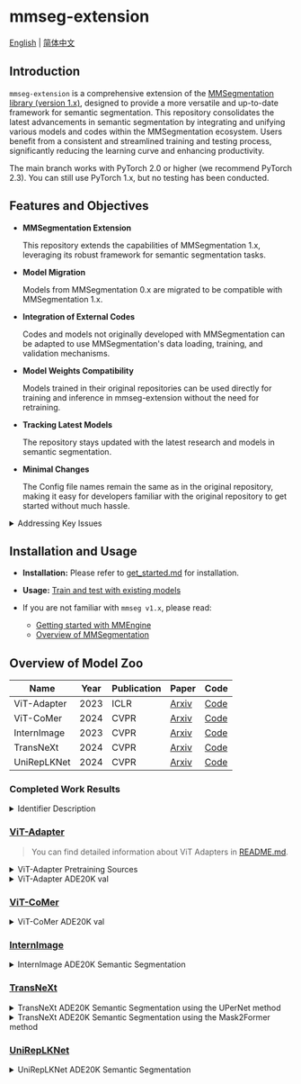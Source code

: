 # mmseg-extension

[English](README.md) | [简体中文](README_CN.md)

## Introduction

`mmseg-extension` is a comprehensive extension of
the [MMSegmentation library (version 1.x)](https://github.com/open-mmlab/mmsegmentation/tree/main),
designed to provide a more versatile and up-to-date framework for semantic segmentation.
This repository consolidates the latest advancements in semantic segmentation
by integrating and unifying various models and codes within the MMSegmentation ecosystem.
Users benefit from a consistent and streamlined training and testing process,
significantly reducing the learning curve and enhancing productivity.

The main branch works with PyTorch 2.0 or higher (we recommend PyTorch 2.3).
You can still use PyTorch 1.x, but no testing has been conducted.

## Features and Objectives

- **MMSegmentation Extension**

  This repository extends the capabilities of MMSegmentation 1.x,
  leveraging its robust framework for semantic segmentation tasks.

- **Model Migration**

  Models from MMSegmentation 0.x are migrated to be compatible with MMSegmentation 1.x.

- **Integration of External Codes**

  Codes and models not originally developed with MMSegmentation can be adapted to
  use MMSegmentation's data loading, training, and validation mechanisms.

- **Model Weights Compatibility**

  Models trained in their original repositories can be used directly for training and inference
  in mmseg-extension without the need for retraining.

- **Tracking Latest Models**

  The repository stays updated with the latest research and models in semantic segmentation.

- **Minimal Changes**

  The Config file names remain the same as in the original repository, making it easy for developers familiar with the
  original repository to get started without much hassle.

<details>
<summary> Addressing Key Issues </summary>
<br>
<div>

- **Staying Current with Latest Models**

  mmseg-extension addresses the delay in MMSegmentation's inclusion of the latest models by continuously integrating the
  newest research.

- **Standardizing Disparate Codebases**

  By providing a unified framework, mmseg-extension solves the problem of inconsistent data loading, training, and
  validation scripts across different research papers.

- **Utilizing Pre-trained Weights**

  Ensures compatibility with pre-trained weights from various repositories, enabling seamless model integration without
  the need for retraining.

</div>

</details>

## Installation and Usage

- **Installation:** Please refer to [get_started.md](docs/readme/get_started.md) for installation.

- **Usage:**
  [Train and test with existing models](https://github.com/open-mmlab/mmsegmentation/blob/main/docs/en/user_guides/4_train_test.md)

- If you are not familiar with `mmseg v1.x`, please read:
    - [Getting started with MMEngine](https://mmengine.readthedocs.io/en/latest/get_started/15_minutes.html)
    - [Overview of MMSegmentation](https://github.com/open-mmlab/mmsegmentation/blob/main/docs/en/overview.md)

## Overview of Model Zoo

| Name        | Year | Publication | Paper                                     | Code                                                                       |
|-------------|------|-------------|-------------------------------------------|----------------------------------------------------------------------------|
| ViT-Adapter | 2023 | ICLR        | [Arxiv](https://arxiv.org/abs/2205.08534) | [Code](https://github.com/czczup/ViT-Adapter)                              |
| ViT-CoMer   | 2024 | CVPR        | [Arxiv](https://arxiv.org/abs/2403.07392) | [Code](https://github.com/Traffic-X/ViT-CoMer)                             |
| InternImage | 2023 | CVPR        | [Arxiv](https://arxiv.org/abs/2211.05778) | [Code](https://github.com/OpenGVLab/InternImage/tree/master/segmentation)  |
| TransNeXt   | 2024 | CVPR        | [Arxiv](https://arxiv.org/abs/2311.17132) | [Code](https://github.com/DaiShiResearch/TransNeXt/tree/main/segmentation) |
| UniRepLKNet | 2024 | CVPR        | [Arxiv](https://arxiv.org/abs/2311.15599) | [Code](https://github.com/ailab-cvc/unireplknet)                           |

### Completed Work Results

<details>
<summary> Identifier Description </summary>
<br>
<div>

| Identifier | description                                            |
|------------|--------------------------------------------------------|
| &#x2714;   | Supported                                              |
| &#x2716;   | Not supported, but may be supported in future versions |
| **-**      | Not tested                                             |

</div>

</details>

### [ViT-Adapter](https://github.com/czczup/ViT-Adapter)

> You can find detailed information about ViT Adapters
> in [README.md](https://github.com/czczup/ViT-Adapter/blob/main/segmentation/README.md).

<details>
<summary> ViT-Adapter Pretraining Sources </summary>
<br>
<div>

| Name          | Year | Type       | Data         | Repo                                                                                                    | Paper                                                                                                                                                                           | Support? |
|---------------|------|------------|--------------|---------------------------------------------------------------------------------------------------------|---------------------------------------------------------------------------------------------------------------------------------------------------------------------------------|----------|
| DeiT          | 2021 | Supervised | ImageNet-1K  | [repo](https://github.com/facebookresearch/deit/blob/main/README_deit.md)                               | [paper](https://arxiv.org/abs/2012.12877)                                                                                                                                       | &#x2714; |
| AugReg        | 2021 | Supervised | ImageNet-22K | [repo](https://github.com/rwightman/pytorch-image-models/blob/master/timm/models/vision_transformer.py) | [paper](https://arxiv.org/abs/2106.10270)                                                                                                                                       | -        |
| BEiT          | 2021 | MIM        | ImageNet-22K | [repo](https://github.com/microsoft/unilm/tree/master/beit)                                             | [paper](https://arxiv.org/abs/2106.08254)                                                                                                                                       | -        |
| Uni-Perceiver | 2022 | Supervised | Multi-Modal  | [repo](https://github.com/fundamentalvision/Uni-Perceiver)                                              | [paper](https://openaccess.thecvf.com/content/CVPR2022/papers/Zhu_Uni-Perceiver_Pre-Training_Unified_Architecture_for_Generic_Perception_for_Zero-Shot_and_CVPR_2022_paper.pdf) | &#x2716; |
| BEiTv2        | 2022 | MIM        | ImageNet-22K | [repo](https://github.com/microsoft/unilm/tree/master/beit2)                                            | [paper](https://arxiv.org/abs/2208.06366)                                                                                                                                       | -        |

</div>

</details>


<details>
<summary> ViT-Adapter ADE20K val </summary>
<br>
<div>

|   Method    |   Backbone    |                                                                                     Pretrain                                                                                     | Lr schd | Crop Size |                                                                                      mIoU (SS/MS)                                                                                       | #Param |                                      Config                                      |                                                                                                                     Download                                                                                                                      | Support? | our mIoU (SS/MS) | our config                                                                            |
|:-----------:|:-------------:|:--------------------------------------------------------------------------------------------------------------------------------------------------------------------------------:|:-------:|:---------:|:---------------------------------------------------------------------------------------------------------------------------------------------------------------------------------------:|:------:|:--------------------------------------------------------------------------------:|:-------------------------------------------------------------------------------------------------------------------------------------------------------------------------------------------------------------------------------------------------:|----------|------------------|---------------------------------------------------------------------------------------|
|   UperNet   | ViT-Adapter-T |                                                 [DeiT-T](https://dl.fbaipublicfiles.com/deit/deit_tiny_patch16_224-a1311bcf.pth)                                                 |  160k   |    512    |                                                                                       42.6 / 43.6                                                                                       |  36M   |     [config](./configs/ade20k/upernet_deit_adapter_tiny_512_160k_ade20k.py)      |        [ckpt](https://github.com/czczup/ViT-Adapter/releases/download/v0.3.1/upernet_deit_adapter_tiny_512_160_ade20k.pth.tar) \| [log](https://huggingface.co/czczup/ViT-Adapter/raw/main/upernet_deit_adapter_tiny_512_160k_ade20k.log)         | &#x2714; | -/-              | [config](./configs/vit_adapter/upernet_deit_adapter_tiny_512_160k_ade20k.py)          |
|   UperNet   | ViT-Adapter-S |                                                [DeiT-S](https://dl.fbaipublicfiles.com/deit/deit_small_patch16_224-cd65a155.pth)                                                 |  160k   |    512    |                                                                                       46.2 / 47.1                                                                                       |  58M   |     [config](./configs/ade20k/upernet_deit_adapter_small_512_160k_ade20k.py)     |                                                               [ckpt](https://github.com/czczup/ViT-Adapter/releases/download/v0.3.1/upernet_deit_adapter_small_512_160k_ade20k.pth)                                                               | &#x2714; | 46.09/46.48      | [config](./configs/vit_adapter/upernet_deit_adapter_small_512_160k_ade20k.py)         |
|   UperNet   | ViT-Adapter-B |                                                 [DeiT-B](https://dl.fbaipublicfiles.com/deit/deit_base_patch16_224-b5f2ef4d.pth)                                                 |  160k   |    512    |                                                                                       48.8 / 49.7                                                                                       |  134M  |     [config](./configs/ade20k/upernet_deit_adapter_base_512_160k_ade20k.py)      |        [ckpt](https://github.com/czczup/ViT-Adapter/releases/download/v0.3.1/upernet_deit_adapter_base_512_160k_ade20k.pth.tar) \| [log](https://huggingface.co/czczup/ViT-Adapter/raw/main/upernet_deit_adapter_base_512_160k_ade20k.log)        | &#x2714; | 48.00/49.21      | [config](./configs/vit_adapter/upernet_deit_adapter_base_512_160k_ade20k.py)          |
|   UperNet   | ViT-Adapter-T | [AugReg-T](https://github.com/czczup/ViT-Adapter/releases/download/v0.3.1/Ti_16-i21k-300ep-lr_0.001-aug_none-wd_0.03-do_0.0-sd_0.0--imagenet2012-steps_20k-lr_0.03-res_224.pth)  |  160k   |    512    |                                                                                       43.9 / 44.8                                                                                       |  36M   |    [config](./configs/ade20k/upernet_augreg_adapter_tiny_512_160k_ade20k.py)     |       [ckpt](https://github.com/czczup/ViT-Adapter/releases/download/v0.3.1/upernet_augreg_adapter_tiny_512_160_ade20k.pth.tar) \| [log](https://huggingface.co/czczup/ViT-Adapter/raw/main/upernet_augreg_adapter_tiny_512_160_ade20k.log)       | &#x2714; | -/-              | [config](./configs/vit_adapter/upernet_augreg_adapter_tiny_512_160k_ade20k.py)        |
|   UperNet   | ViT-Adapter-B | [AugReg-B](https://github.com/czczup/ViT-Adapter/releases/download/v0.3.1/B_16-i21k-300ep-lr_0.001-aug_medium1-wd_0.1-do_0.0-sd_0.0--imagenet2012-steps_20k-lr_0.01-res_384.pth) |  160k   |    512    |                                                                                       51.9 / 52.5                                                                                       |  134M  |    [config](./configs/ade20k/upernet_augreg_adapter_base_512_160k_ade20k.py)     |      [ckpt](https://github.com/czczup/ViT-Adapter/releases/download/v0.3.1/upernet_augreg_adapter_base_512_160k_ade20k.pth.tar) \| [log](https://huggingface.co/czczup/ViT-Adapter/raw/main/upernet_augreg_adapter_base_512_160k_ade20k.log)      | &#x2714; | -/-              | [config](./configs/vit_adapter/upernet_augreg_adapter_base_512_160k_ade20k.py)        |
|   UperNet   | ViT-Adapter-L | [AugReg-L](https://github.com/czczup/ViT-Adapter/releases/download/v0.1.6/L_16-i21k-300ep-lr_0.001-aug_medium1-wd_0.1-do_0.1-sd_0.1--imagenet2012-steps_20k-lr_0.01-res_384.pth) |  160k   |    512    |                                                                                       53.4 / 54.4                                                                                       |  364M  |    [config](./configs/ade20k/upernet_augreg_adapter_large_512_160k_ade20k.py)    |     [ckpt](https://github.com/czczup/ViT-Adapter/releases/download/v0.3.1/upernet_augreg_adapter_large_512_160k_ade20k.pth.tar) \| [log](https://huggingface.co/czczup/ViT-Adapter/raw/main/upernet_augreg_adapter_large_512_160k_ade20k.log)     | &#x2714; | -/-              | [config](./configs/vit_adapter/upernet_augreg_adapter_large_512_160k_ade20k.py)       |
|   UperNet   | ViT-Adapter-L |                 [Uni-Perceiver-L](https://github.com/czczup/ViT-Adapter/releases/download/v0.3.1/uni-perceiver-large-L24-H1024-224size-pretrained_converted.pth)                 |  160k   |    512    |                                                                                       55.0 / 55.4                                                                                       |  364M  | [config](./configs/ade20k/upernet_uniperceiver_adapter_large_512_160k_ade20k.py) | [ckpt](https://github.com/czczup/ViT-Adapter/releases/download/v0.3.1/upernet_uniperceiver_adapter_large_512_160k_ade20k.pth) \| [log](https://huggingface.co/czczup/ViT-Adapter/raw/main/upernet_uniperceiver_adapter_large_512_160k_ade20k.log) | &#x2716; | &#x2716;         | &#x2716;                                                                              |
|   UperNet   | ViT-Adapter-L |                              [BEiT-L](https://conversationhub.blob.core.windows.net/beit-share-public/beit/beit_large_patch16_224_pt22k_ft22k.pth)                               |  160k   |    640    | [58.0](https://drive.google.com/file/d/1KsV4QPfoRi5cj2hjCzy8VfWih8xCTrE3/view?usp=sharing) / [58.4](https://drive.google.com/file/d/1haeTUvQhKCM7hunVdK60yxULbRH7YYBK/view?usp=sharing) |  451M  |   [config](./configs/ade20k/upernet_beit_adapter_large_640_160k_ade20k_ss.py)    |     [ckpt](https://github.com/czczup/ViT-Adapter/releases/download/v0.2.1/upernet_beit_adapter_large_640_160k_ade20k.pth.tar) \| [log](https://huggingface.co/czczup/ViT-Adapter/raw/main/upernet_beit_adapter_large_640_160k_ade20k_ss.log)      | &#x2714; | 58.08/58.16      | [config](./configs/vit_adapter/upernet_beit_adapter_large_640_160k_ade20k_ss.py)      |
| Mask2Former | ViT-Adapter-L |                              [BEiT-L](https://conversationhub.blob.core.windows.net/beit-share-public/beit/beit_large_patch16_224_pt22k_ft22k.pth)                               |  160k   |    640    | [58.3](https://drive.google.com/file/d/1jj56lSbc2s4ZNc-Hi-w6o-OSS99oi-_g/view?usp=sharing) / [59.0](https://drive.google.com/file/d/1hgpZB5gsyd7LTS7Aay2CbHmlY10nafCw/view?usp=sharing) |  568M  | [config](./configs/ade20k/mask2former_beit_adapter_large_640_160k_ade20k_ss.py)  |   [ckpt](https://github.com/czczup/ViT-Adapter/releases/download/v0.2.2/mask2former_beit_adapter_large_640_160k_ade20k.zip) \| [log](https://huggingface.co/czczup/ViT-Adapter/raw/main/mask2former_beit_adapter_large_640_160k_ade20k_ss.log)    | &#x2714; | 58.36/-          | [config](./configs/vit_adapter/mask2former_beit_adapter_large_640_160k_ade20k_ss.py)  |
| Mask2Former | ViT-Adapter-L |                      [BEiT-L+COCO](https://github.com/czczup/ViT-Adapter/releases/download/v0.2.6/mask2former_beit_adapter_large_896_80k_cocostuff164k.zip)                      |   80k   |    896    | [59.4](https://drive.google.com/file/d/1B_1XSwdnLhjJeUmn1g_nxfvGJpYmYWHa/view?usp=sharing) / [60.5](https://drive.google.com/file/d/1UtjmgcYKR-2h116oQXklUYOVcTw15woM/view?usp=sharing) |  571M  |  [config](./configs/ade20k/mask2former_beit_adapter_large_896_80k_ade20k_ss.py)  |    [ckpt](https://github.com/czczup/ViT-Adapter/releases/download/v0.2.0/mask2former_beit_adapter_large_896_80k_ade20k.zip) \| [log](https://huggingface.co/czczup/ViT-Adapter/raw/main/mask2former_beit_adapter_large_896_80k_ade20k_ss.log)     | &#x2714; | -/-              | [config](./configs/vit_adapter/mask2former_beit_adapter_large_896_80k_ade20k_ss.py)   |
| Mask2Former | ViT-Adapter-L |                    [BEiTv2-L+COCO](https://github.com/czczup/ViT-Adapter/releases/download/v0.3.1/mask2former_beitv2_adapter_large_896_80k_cocostuff164k.zip)                    |   80k   |    896    |                                                                                       61.2 / 61.5                                                                                       |  571M  | [config](./configs/ade20k/mask2former_beitv2_adapter_large_896_80k_ade20k_ss.py) |  [ckpt](https://github.com/czczup/ViT-Adapter/releases/download/v0.3.1/mask2former_beitv2_adapter_large_896_80k_ade20k.zip) \| [log](https://huggingface.co/czczup/ViT-Adapter/raw/main/mask2former_beitv2_adapter_large_896_80k_ade20k_ss.log)   | &#x2714; | 61.43/-          | [config](./configs/vit_adapter/mask2former_beitv2_adapter_large_896_80k_ade20k_ss.py) |

</div>

</details>

### [ViT-CoMer](https://github.com/Traffic-X/ViT-CoMer)

<details>
<summary> ViT-CoMer ADE20K val </summary>
<br>
<div>

| Method  |  Backbone   |                              Pretrain                              | Lr schd | Crop Size | mIoU(SS/MS) | #Param |                               Config                               |                               Ckpt                               |                               Log                               | Support? | our mIoU (SS/MS) | our config                                                               |
|:-------:|:-----------:|:------------------------------------------------------------------:|:-------:|:---------:|:-----------:|:------:|:------------------------------------------------------------------:|:----------------------------------------------------------------:|:---------------------------------------------------------------:|----------|------------------|--------------------------------------------------------------------------|
| UperNet | ViT-CoMer-T | [DeiT-T](https://pan.baidu.com/s/1684XaK4dRb8crxb8DRrQ7Q?pwd=fxqa) |  160k   |    512    |   43.5/-    | 38.7M  | [config](https://pan.baidu.com/s/1KxzkLZu8qXi9wfIe3JF04w?pwd=4gjs) | [ckpt](https://pan.baidu.com/s/1J_XgJ058PpK8gqz9E0Caig?pwd=k6mf) | [log](https://pan.baidu.com/s/1qh6xvubnU9Y6bG6UNp22IA?pwd=3p8u) | &#x2714; | 43.66/-          | [config](./configs/vit_comer/upernet_vit_comer_tiny_512_160k_ade20k.py)  |
| UperNet | ViT-CoMer-S | [DeiT-S](https://pan.baidu.com/s/1HCvcilNKPgCp4gYbsSLQpw?pwd=p4jg) |  160k   |    512    |   46.5/-    | 61.4M  | [config](https://pan.baidu.com/s/1H3PC01bMQvquRLvd4JHuuA?pwd=kgyy) | [ckpt](https://pan.baidu.com/s/1CDfKeUzCTs5fB0ggy9wYwg?pwd=puqi) | [log](https://pan.baidu.com/s/1nci50aHO0ma3YgIzH-z9NQ?pwd=cxdj) | &#x2714; | 46.09/46.23      | [config](./configs/vit_comer/upernet_vit_comer_small_512_160k_ade20k.py) |
| UperNet | ViT-CoMer-B | [DeiT-S](https://pan.baidu.com/s/1XuTrT95i1XC52bzYeFdIQw?pwd=9kab) |  160k   |    512    |   48.8/-    | 144.7M |                                 -                                  |                                -                                 |                                -                                | &#x2714; | -/-              | [config](./configs/vit_comer/upernet_vit_comer_base_512_160k_ade20k.py)  |

</div>

</details>

### [InternImage](https://github.com/OpenGVLab/InternImage)

<details>
<summary> InternImage ADE20K Semantic Segmentation </summary>
<br>
<div>

|    backbone    |   method    | resolution | mIoU (ss/ms) | #param | FLOPs |                                                                                                        download                                                                                                         | Support? | our mIoU (SS/MS) | our config                                                                |
|:--------------:|:-----------:|:----------:|:------------:|:------:|:-----:|:-----------------------------------------------------------------------------------------------------------------------------------------------------------------------------------------------------------------------:|----------|------------------|---------------------------------------------------------------------------|
| InternImage-T  |   UperNet   |  512x512   | 47.9 / 48.1  |  59M   | 944G  |               [ckpt](https://huggingface.co/OpenGVLab/InternImage/resolve/main/upernet_internimage_t_512_160k_ade20k.pth) \| [cfg](segmentation/configs/ade20k/upernet_internimage_t_512_160k_ade20k.py)                | &#x2714; | 47.60/-          | [config](./configs/internimage/upernet_internimage_t_512_160k_ade20k.py)  |
| InternImage-S  |   UperNet   |  512x512   | 50.1 / 50.9  |  80M   | 1017G |               [ckpt](https://huggingface.co/OpenGVLab/InternImage/resolve/main/upernet_internimage_s_512_160k_ade20k.pth) \| [cfg](segmentation/configs/ade20k/upernet_internimage_s_512_160k_ade20k.py)                | &#x2714; | 49.77/-          | [config](./configs/internimage/upernet_internimage_s_512_160k_ade20k.py)  |
| InternImage-B  |   UperNet   |  512x512   | 50.8 / 51.3  |  128M  | 1185G |               [ckpt](https://huggingface.co/OpenGVLab/InternImage/resolve/main/upernet_internimage_b_512_160k_ade20k.pth) \| [cfg](segmentation/configs/ade20k/upernet_internimage_b_512_160k_ade20k.py)                | &#x2714; | 50.46/51.05      | [config](./configs/internimage/upernet_internimage_b_512_160k_ade20k.py)  |
| InternImage-L  |   UperNet   |  640x640   | 53.9 / 54.1  |  256M  | 2526G |               [ckpt](https://huggingface.co/OpenGVLab/InternImage/resolve/main/upernet_internimage_l_640_160k_ade20k.pth) \| [cfg](segmentation/configs/ade20k/upernet_internimage_l_640_160k_ade20k.py)                | &#x2714; | 53.39/-          | [config](./configs/internimage/upernet_internimage_l_512_160k_ade20k.py)  |
| InternImage-XL |   UperNet   |  640x640   | 55.0 / 55.3  |  368M  | 3142G |              [ckpt](https://huggingface.co/OpenGVLab/InternImage/resolve/main/upernet_internimage_xl_640_160k_ade20k.pth) \| [cfg](segmentation/configs/ade20k/upernet_internimage_xl_640_160k_ade20k.py)               | &#x2714; | 54.4/-           | [config](./configs/internimage/upernet_internimage_xl_512_160k_ade20k.py) |
| InternImage-H  |   UperNet   |  896x896   | 59.9 / 60.3  | 1.12B  | 3566G |               [ckpt](https://huggingface.co/OpenGVLab/InternImage/resolve/main/upernet_internimage_h_896_160k_ade20k.pth) \| [cfg](segmentation/configs/ade20k/upernet_internimage_h_896_160k_ade20k.py)                | &#x2714; | 59.49/-          | [config](./configs/internimage/upernet_internimage_h_512_160k_ade20k.py)  |
| InternImage-H  | Mask2Former |  896x896   | 62.5 / 62.9  | 1.31B  | 4635G | [ckpt](https://huggingface.co/OpenGVLab/InternImage/resolve/main/mask2former_internimage_h_896_80k_cocostuff2ade20k.pth) \| [cfg](segmentation/configs/ade20k/mask2former_internimage_h_896_80k_cocostuff2ade20k_ss.py) | &#x2716; | -/-              |                                                                           |

</div>
</details>

### [TransNeXt](https://github.com/DaiShiResearch/TransNeXt/tree/main/segmentation)

<details>
<summary> TransNeXt ADE20K Semantic Segmentation using the UPerNet method </summary>
<br>
<div>

|    Backbone     |                                                         Pretrained Model                                                          | Crop Size | Lr Schd | mIoU | mIoU (ms+flip) | #Params |                                                                          Download                                                                          |                                          Config                                           |                                                                    Log                                                                     | Support? | our mIoU (SS/MS) | our config                                                                      |
|:---------------:|:---------------------------------------------------------------------------------------------------------------------------------:|:---------:|:-------:|:----:|:--------------:|:-------:|:----------------------------------------------------------------------------------------------------------------------------------------------------------:|:-----------------------------------------------------------------------------------------:|:------------------------------------------------------------------------------------------------------------------------------------------:|----------|------------------|---------------------------------------------------------------------------------|
| TransNeXt-Tiny  |  [ImageNet-1K](https://huggingface.co/DaiShiResearch/transnext-tiny-224-1k/resolve/main/transnext_tiny_224_1k.pth?download=true)  |  512x512  |  160K   | 51.1 |   51.5/51.7    |   59M   |  [model](https://huggingface.co/DaiShiResearch/upernet-transnext-tiny-ade/resolve/main/upernet_transnext_tiny_512x512_160k_ade20k_in1k.pth?download=true)  | [config](/segmentation/upernet/configs/upernet_transnext_tiny_512x512_160k_ade20k_ss.py)  |  [log](https://huggingface.co/DaiShiResearch/upernet-transnext-tiny-ade/blob/main/upernet_transnext_tiny_512x512_160k_ade20k_ss.log.json)  | &#x2714; | 53.02/-          | [config](./configs/transnext/upernet_transnext_base_512x512_160k_ade20k_ss.py)  |
| TransNeXt-Small | [ImageNet-1K](https://huggingface.co/DaiShiResearch/transnext-small-224-1k/resolve/main/transnext_small_224_1k.pth?download=true) |  512x512  |  160K   | 52.2 |   52.5/52.8    |   80M   | [model](https://huggingface.co/DaiShiResearch/upernet-transnext-small-ade/resolve/main/upernet_transnext_small_512x512_160k_ade20k_in1k.pth?download=true) | [config](/segmentation/upernet/configs/upernet_transnext_small_512x512_160k_ade20k_ss.py) | [log](https://huggingface.co/DaiShiResearch/upernet-transnext-small-ade/blob/main/upernet_transnext_small_512x512_160k_ade20k_ss.log.json) | &#x2714; | 52.15/-          | [config](./configs/transnext/upernet_transnext_small_512x512_160k_ade20k_ss.py) |
| TransNeXt-Base  |  [ImageNet-1K](https://huggingface.co/DaiShiResearch/transnext-base-224-1k/resolve/main/transnext_base_224_1k.pth?download=true)  |  512x512  |  160K   | 53.0 |   53.5/53.7    |  121M   |  [model](https://huggingface.co/DaiShiResearch/upernet-transnext-base-ade/resolve/main/upernet_transnext_base_512x512_160k_ade20k_in1k.pth?download=true)  | [config](/segmentation/upernet/configs/upernet_transnext_base_512x512_160k_ade20k_ss.py)  |  [log](https://huggingface.co/DaiShiResearch/upernet-transnext-base-ade/blob/main/upernet_transnext_base_512x512_160k_ade20k_ss.log.json)  | &#x2714; | 51.11/-          | [config](./configs/transnext/upernet_transnext_tiny_512x512_160k_ade20k_ss.py)  |

* In the context of multi-scale evaluation, TransNeXt reports test results under two distinct scenarios:
  **interpolation** and **extrapolation** of relative position bias.

</div>
</details>

<details>
<summary> TransNeXt ADE20K Semantic Segmentation using the Mask2Former method </summary>
<br>
<div>

|    Backbone     |                                                         Pretrained Model                                                          | Crop Size | Lr Schd | mIoU | #Params |                                                                              Download                                                                              |                                             Config                                             |                                                                       Log                                                                       | Support? | our mIoU (SS/MS) | our config                                                                       |
|:---------------:|:---------------------------------------------------------------------------------------------------------------------------------:|:---------:|:-------:|:----:|:-------:|:------------------------------------------------------------------------------------------------------------------------------------------------------------------:|:----------------------------------------------------------------------------------------------:|:-----------------------------------------------------------------------------------------------------------------------------------------------:|----------|------------------|----------------------------------------------------------------------------------|
| TransNeXt-Tiny  |  [ImageNet-1K](https://huggingface.co/DaiShiResearch/transnext-tiny-224-1k/resolve/main/transnext_tiny_224_1k.pth?download=true)  |  512x512  |  160K   | 53.4 |  47.5M  |  [model](https://huggingface.co/DaiShiResearch/mask2former-transnext-tiny-ade/resolve/main/mask2former_transnext_tiny_512x512_160k_ade20k_in1k.pth?download=true)  | [config](/segmentation/mask2former/configs/mask2former_transnext_tiny_160k_ade20k-512x512.py)  |  [log](https://huggingface.co/DaiShiResearch/mask2former-transnext-tiny-ade/raw/main/mask2former_transnext_tiny_512x512_160k_ade20k_in1k.json)  | &#x2714; | 53.43/-          | [config](./configs/transnext/mask2former_transnext_base_160k_ade20k-512x512.py)  |
| TransNeXt-Small | [ImageNet-1K](https://huggingface.co/DaiShiResearch/transnext-small-224-1k/resolve/main/transnext_small_224_1k.pth?download=true) |  512x512  |  160K   | 54.1 |  69.0M  | [model](https://huggingface.co/DaiShiResearch/mask2former-transnext-small-ade/resolve/main/mask2former_transnext_small_512x512_160k_ade20k_in1k.pth?download=true) | [config](/segmentation/mask2former/configs/mask2former_transnext_small_160k_ade20k-512x512.py) | [log](https://huggingface.co/DaiShiResearch/mask2former-transnext-small-ade/raw/main/mask2former_transnext_small_512x512_160k_ade20k_in1k.json) | &#x2714; | 54.06/-          | [config](./configs/transnext/mask2former_transnext_small_160k_ade20k-512x512.py) |
| TransNeXt-Base  |  [ImageNet-1K](https://huggingface.co/DaiShiResearch/transnext-base-224-1k/resolve/main/transnext_base_224_1k.pth?download=true)  |  512x512  |  160K   | 54.7 |  109M   |  [model](https://huggingface.co/DaiShiResearch/mask2former-transnext-base-ade/resolve/main/mask2former_transnext_base_512x512_160k_ade20k_in1k.pth?download=true)  | [config](/segmentation/mask2former/configs/mask2former_transnext_base_160k_ade20k-512x512.py)  |  [log](https://huggingface.co/DaiShiResearch/mask2former-transnext-base-ade/raw/main/mask2former_transnext_base_512x512_160k_ade20k_in1k.json)  | &#x2714; | 54.68/-          | [config](./configs/transnext/mask2former_transnext_tiny_160k_ade20k-512x512.py)  |

</div>
</details>

### [UniRepLKNet](https://github.com/ailab-cvc/unireplknet)

<details>
<summary> UniRepLKNet ADE20K Semantic Segmentation </summary>
<br>
<div>

|        name        | resolution | mIoU (ss/ms) | #params | FLOPs |                                            Weights                                            | Support? | our mIoU (SS/MS) | our config                                                                     |
|:------------------:|:----------:|:------------:|:-------:|:-----:|:---------------------------------------------------------------------------------------------:|----------|------------------|--------------------------------------------------------------------------------|
|   UniRepLKNet-T    |  512x512   |  48.6/49.1   |   61M   | 946G  | [ckpt](https://drive.google.com/file/d/1R2teeQt7q48EBBRbeVXShISpOmS5YHjs/view?usp=drive_link) | &#x2714; | 47.94/-          | [config](./configs/unireplknet/upernet_unireplknet_t_512_160k_ade20k.py)       |
|   UniRepLKNet-S    |  512x512   |  50.5/51.0   |   86M   | 1036G | [ckpt](https://drive.google.com/file/d/1SBHvbK4zoPSZ827F5Sp209LYIh2T7Iew/view?usp=drive_link) | &#x2714; | -/-              | [config](./configs/unireplknet/upernet_unireplknet_s_512_160k_ade20k.py)       |
| UniRepLKNet-S_22K  |  512x512   |  51.9/52.7   |   86M   | 1036G | [ckpt](https://drive.google.com/file/d/15dNuw34kia5qtt6UijcnutEktY05OrKH/view?usp=drive_link) | &#x2714; | -/-              | [config](./configs/unireplknet/upernet_unireplknet_s_in22k_512_160k_ade20k.py) |
| UniRepLKNet-S_22K  |  640x640   |  52.3/52.7   |   86M   | 1618G |  [ckpt](https://drive.google.com/file/d/1WVmAQ8sKDeX0APS9Q88z4dZge31kHx2v/view?usp=sharing)   | &#x2714; | -/-              | [config](./configs/unireplknet/upernet_unireplknet_s_in22k_640_160k_ade20k.py) |   
| UniRepLKNet-B_22K  |  640x640   |  53.5/53.9   |  130M   | 1850G | [ckpt](https://drive.google.com/file/d/1sflCn8ny-cU5Bk8yBGE3E-yIO8eECE0H/view?usp=drive_link) | &#x2714; | 52.89/-          | [config](./configs/unireplknet/upernet_unireplknet_b_in22k_640_160k_ade20k.py) |
| UniRepLKNet-L_22K  |  640x640   |  54.5/55.0   |  254M   | 2507G | [ckpt](https://drive.google.com/file/d/1Qev75aKZY5bNAM17cLecD2OoZwKf5DA7/view?usp=drive_link) | &#x2714; | -/-              | [config](./configs/unireplknet/upernet_unireplknet_l_in22k_640_160k_ade20k.py) |
| UniRepLKNet-XL_22K |  640x640   |  55.2/55.6   |  425M   | 3420G |  [ckpt](https://drive.google.com/file/d/1Ajwc7ZOk5eK19XX6VzgmAu2Wn0Dkb3jI/view?usp=sharing)   | &#x2716; | -/-              | -                                                                              |

**NOTE:** Checkpoints have already been released on hugging face. You can download them right now
from https://huggingface.co/DingXiaoH/UniRepLKNet/tree/main.

</div>
</details>

